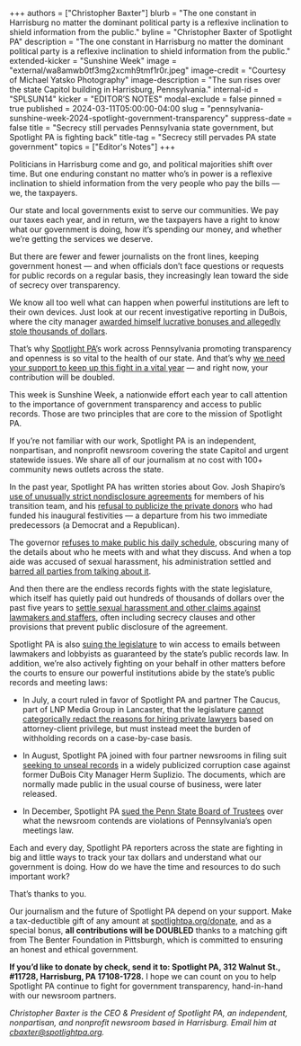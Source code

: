 +++
authors = ["Christopher Baxter"]
blurb = "The one constant in Harrisburg no matter the dominant political party is a reflexive inclination to shield information from the public."
byline = "Christopher Baxter of Spotlight PA"
description = "The one constant in Harrisburg no matter the dominant political party is a reflexive inclination to shield information from the public."
extended-kicker = "Sunshine Week"
image = "external/wa8amwb0tf3mg2xcmh9tmf1r0r.jpeg"
image-credit = "Courtesy of Michael Yatsko Photography"
image-description = "The sun rises over the state Capitol building in Harrisburg, Pennsylvania."
internal-id = "SPLSUN14"
kicker = "EDITOR’S NOTES"
modal-exclude = false
pinned = true
published = 2024-03-11T05:00:00-04:00
slug = "pennsylvania-sunshine-week-2024-spotlight-government-transparency"
suppress-date = false
title = "Secrecy still pervades Pennsylvania state government, but Spotlight PA is fighting back"
title-tag = "Secrecy still pervades PA state government"
topics = ["Editor's Notes"]
+++

Politicians in Harrisburg come and go, and political majorities shift over time. But one enduring constant no matter who’s in power is a reflexive inclination to shield information from the very people who pay the bills — we, the taxpayers.

Our state and local governments exist to serve our communities. We pay our taxes each year, and in return, we the taxpayers have a right to know what our government is doing, how it’s spending our money, and whether we’re getting the services we deserve.

But there are fewer and fewer journalists on the front lines, keeping government honest — and when officials don’t face questions or requests for public records on a regular basis, they increasingly lean toward the side of secrecy over transparency.

We know all too well what can happen when powerful institutions are left to their own devices. Just look at our recent investigative reporting in DuBois, where the city manager <a href="https://www.spotlightpa.org/statecollege/2023/11/dubois-pennsylvania-herm-suplizio-fraud-corruption-attorney-general/">awarded himself lucrative bonuses and allegedly stole thousands of dollars</a>.

That’s why <a href="https://www.spotlightpa.org">Spotlight PA’</a>s work across Pennsylvania promoting transparency and openness is so vital to the health of our state. And that’s why <a href="http://checkout.fundjournalism.org/memberform?org_id=spotlightpa&amp;campaign=7015G000001RCckQAG">we need your support to keep up this fight in a vital year</a> — and right now, your contribution will be doubled.

<script src="https://www.spotlightpa.org/embed.js" async></script><div data-spl-embed-version="1" data-spl-src="https://www.spotlightpa.org/embeds/donate/?teaser_text=Make%20a%20tax-deductible%20gift%20in%20support%20of%20Spotlight%20PA's%20nonpartisan%2C%20nonprofit%20journalism%20to%20ensure%20it%20can%20continue.&eyebrow_text=SUNSHINE%20WEEK%202024&cta_text=CONTRIBUTE%20NOW"></div>

This week is Sunshine Week, a nationwide effort each year to call attention to the importance of government transparency and access to public records. Those are two principles that are core to the mission of Spotlight PA.

If you’re not familiar with our work, Spotlight PA is an independent, nonpartisan, and nonprofit newsroom covering the state Capitol and urgent statewide issues. We share all of our journalism at no cost with 100\+ community news outlets across the state.

In the past year, Spotlight PA has written stories about Gov. Josh Shapiro’s <a href="https://www.spotlightpa.org/news/2023/01/pa-governor-josh-shapiro-transition-team-secrecy/">use of unusually strict nondisclosure agreements</a> for members of his transition team, and his <a href="https://www.spotlightpa.org/news/2023/01/pa-governor-josh-shapiro-transition-team-secrecy/">refusal to publicize the private donors</a> who had funded his inaugural festivities — a departure from his two immediate predecessors (a Democrat and a Republican).

The governor <a href="https://www.spotlightpa.org/news/2023/05/pa-josh-shapiro-daily-calendar-public-transparency/">refuses to make public his daily schedule</a>, obscuring many of the details about who he meets with and what they discuss. And when a top aide was accused of sexual harassment, his administration settled and <a href="https://www.spotlightpa.org/news/2023/10/pennsylvania-josh-shapiro-mike-vereb-sexual-harassment-settlement/">barred all parties from talking about it</a>.

And then there are the endless records fights with the state legislature, which itself has quietly paid out hundreds of thousands of dollars over the past five years to <a href="https://www.spotlightpa.org/news/2023/11/pennsylvania-legislature-sexual-harassment-settlements-ndas-josh-shapiro-mike-vereb/">settle sexual harassment and other claims against lawmakers and staffers</a>, often including secrecy clauses and other provisions that prevent public disclosure of the agreement.

Spotlight PA is also <a href="https://www.spotlightpa.org/newsletters/investigator/request-for-lobbyist-emails-to-pennsylvania-legislators-denied/">suing the legislature</a> to win access to emails between lawmakers and lobbyists as guaranteed by the state’s public records law. In addition, we’re also actively fighting on your behalf in other matters before the courts to ensure our powerful institutions abide by the state’s public records and meeting laws:

- In July, a court ruled in favor of Spotlight PA and partner The Caucus, part of LNP Media Group in Lancaster, that the legislature <a href="https://www.spotlightpa.org/news/2023/07/pennsylvania-legislature-legal-bills-redactions-commonwealth-court-ruling/">cannot categorically redact the reasons for hiring private lawyers</a> based on attorney-client privilege, but must instead meet the burden of withholding records on a case-by-case basis.

- In August, Spotlight PA joined with four partner newsrooms in filing suit <a href="https://www.spotlightpa.org/statecollege/2023/08/pennsylvania-attorney-general-herm-suplizio-corruption-case-grand-jury-sealed/">seeking to unseal records</a> in a widely publicized corruption case against former DuBois City Manager Herm Suplizio. The documents, which are normally made public in the usual course of business, were later released.

- In December, Spotlight PA <a href="https://www.spotlightpa.org/statecollege/2023/12/penn-state-trustees-lawsuit-centre-county-court-open-meetings-sunshine-act/">sued the Penn State Board of Trustees</a> over what the newsroom contends are violations of Pennsylvania’s open meetings law.

Each and every day, Spotlight PA reporters across the state are fighting in big and little ways to track your tax dollars and understand what our government is doing. How do we have the time and resources to do such important work?

That’s thanks to you.

Our journalism and the future of Spotlight PA depend on your support. Make a tax-deductible gift of any amount at <a href="http://checkout.fundjournalism.org/memberform?org_id=spotlightpa&amp;campaign=7015G000001RCckQAG">spotlightpa.org/donate</a>, and as a special bonus, <strong>all contributions will be DOUBLED</strong> thanks to a matching gift from The Benter Foundation in Pittsburgh, which is committed to ensuring an honest and ethical government.

<strong>If you’d like to donate by check, send it to: Spotlight PA, 312 Walnut St., #11728, Harrisburg, PA 17108-1728.</strong> I hope we can count on you to help Spotlight PA continue to fight for government transparency, hand-in-hand with our newsroom partners.

<em>Christopher Baxter is the CEO &amp; President of Spotlight PA, an independent, nonpartisan, and nonprofit newsroom based in Harrisburg. Email him at </em><a href="mailto:cbaxter@spotlightpa.org"><em>cbaxter@spotlightpa.org</em></a><em>.</em>

